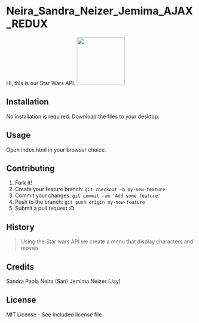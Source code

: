 # Neira_Sandra_Neizer_Jemima_AJAX_REDUX
 Hi, this is our Star Wars API.
 <img src="https://www.google.com/url?sa=i&url=https%3A%2F%2Fstarwars.fandom.com%2Fwiki%2FStar_Wars&psig=AOvVaw0wn65aVM6d51NJwo4xMg1k&ust=1706810791739000&source=images&cd=vfe&opi=89978449&ved=0CBIQjRxqFwoTCPCxr-mbiIQDFQAAAAAdAAAAABAK" width="128"/>
## Installation
No installation is required. Download the files to your desktop.
## Usage
Open index.html in your browser choice.
## Contributing
1. Fork it!
2. Create your feature branch: `git checkout -b my-new-feature`
3. Commit your changes: `git commit -am 'Add some feature'`
4. Push to the branch: `git push origin my-new-feature`
5. Submit a pull request :D
## History
>Using the Star wars API we create a menu that display characters and movies 
## Credits
Sandra Paola Neira (San) Jemima Neizer (Jay)
## License
MIT License - See included license file

